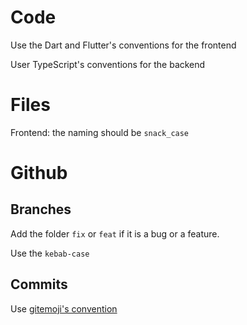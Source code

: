 # Code

Use the Dart and Flutter's conventions for the frontend

User TypeScript's conventions for the backend

# Files

Frontend: the naming should be `snack_case`

# Github

## Branches

Add the folder `fix` or `feat` if it is a bug or a feature.

Use the `kebab-case`

## Commits

Use [gitemoji's convention](https://gitmoji.carloscuesta.me/)
